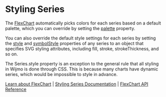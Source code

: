 Styling Series
=============

The [FlexChart](https://www.grapecity.com/wijmo/api/classes/wijmo_chart.flexchart.html) automatically picks colors for each series based on a default palette, which you can override by setting the [palette](https://www.grapecity.com/wijmo/api/classes/wijmo_chart.flexchart.html#palette) property.

You can also override the default style settings for each series by setting the [style](https://www.grapecity.com/wijmo/api/classes/wijmo_chart.series.html#style) and [symbolStyle](https://www.grapecity.com/wijmo/api/classes/wijmo_chart.series.html#symbolstyle) properties of any series to an object that specifies SVG styling attributes, including fill, stroke, strokeThickness, and so on.

The Series.style property is an exception to the general rule that all styling in Wijmo is done through CSS. This is because many charts have dynamic series, which would be impossible to style in advance.

[Learn about FlexChart](https://www.grapecity.com/wijmo-flexchart) | [Styling Series Documentation](https://www.grapecity.com/wijmo/docs/Topics/Chart/Advanced/Styling-Series) | [FlexChart API Reference](https://www.grapecity.com/wijmo/api/classes/wijmo_chart.flexchart.html)